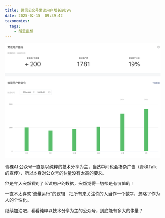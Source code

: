 ```yaml
---
title: 微信公众号常读用户增长到19%
date: 2025-02-15  09:39:42 
taxonomies:
  tags:
    - 胡思乱想
---
```


![alt text](02-15/image.png)

青稞AI 公众号一直是以纯粹的技术分享为主，当然中间也会掺杂广告（青稞Talk的宣传），所以本身对公众号的体量没有太高的要求。

但是今天突然看到了长读用户的数据，突然觉得一切都是有价值的！

一直不太喜欢“流量运行”的逻辑，把所有来关注你的人当作一个数字，忽略了作为人的个性化。

继续加油吧，看看纯粹以技术分享为主的公众号，到底能有多大的体量？